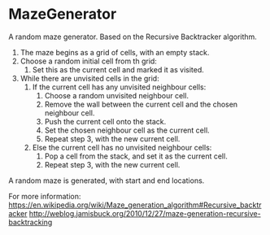 # MazeGenerator
A random maze generator. Based on the Recursive Backtracker algorithm.

1. The maze begins as a grid of cells, with an empty stack.
2. Choose a random initial cell from th grid:
   1. Set this as the current cell and marked it as visited.
3. While there are unvisited cells in the grid:
   1. If the current cell has any unvisited neighbour cells:
      1. Choose a random unvisited neighbour cell.
      2. Remove the wall between the current cell and the chosen neighbour cell.
      3. Push the current cell onto the stack.
      4. Set the chosen neighbour cell as the current cell.
      5. Repeat step 3, with the new current cell.
   2. Else the current cell has no unvisited neighbour cells:
      1. Pop a cell from the stack, and set it as the current cell.
      2. Repeat step 3, with the new current cell.

A random maze is generated, with start and end locations.

For more information:
https://en.wikipedia.org/wiki/Maze_generation_algorithm#Recursive_backtracker
http://weblog.jamisbuck.org/2010/12/27/maze-generation-recursive-backtracking
